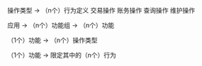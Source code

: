 操作类型 -> （n个）行为定义 
	交易操作
	账务操作
	查询操作
	维护操作

应用 -> （n个）功能组 -> （n个）功能 

（1个）功能 -> （n个）操作类型

（1个）功能 -> 限定其中的（n个）行为


